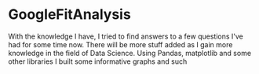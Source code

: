 # GoogleFitAnalysis
With the knowledge I have, I tried to find answers to a few questions I've had for some time now. 
There will be more stuff added as I gain more knowledge in the field of Data Science.
Using Pandas, matplotlib and some other libraries I built some informative graphs and such
